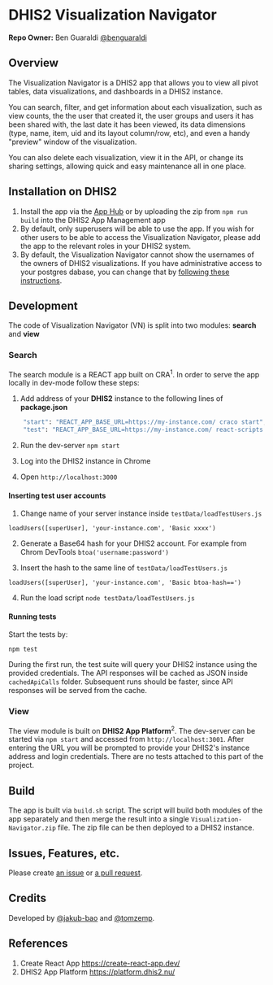 # DHIS2 Visualization Navigator

**Repo Owner:** Ben Guaraldi [@benguaraldi](https://github.com/benguaraldi)

## Overview

The Visualization Navigator is a DHIS2 app that allows you to view all pivot tables, data visualizations, and dashboards in a DHIS2 instance.

You can search, filter, and get information about each visualization, such as view counts, the the user that created it, the user groups and users it has been shared with, the last date it has been viewed, its data dimensions (type, name, item, uid and its layout column/row, etc), and even a handy "preview" window of the visualization.

You can also delete each visualization, view it in the API, or change its sharing settings, allowing quick and easy maintenance all in one place. 

## Installation on DHIS2

1. Install the app via the [App Hub](https://apps.dhis2.org/) or by uploading the zip from `npm run build` into the DHIS2 App Management app
2. By default, only superusers will be able to use the app. If you wish for other users to be able to access the Visualization Navigator, please add the app to the relevant roles in your DHIS2 system.
3. By default, the Visualization Navigator cannot show the usernames of the owners of DHIS2 visualizations. If you have administrative access to your postgres dabase, you can change that by [following these instructions](https://github.com/pepfar-datim/visualization-navigator/blob/main/docs/SeeingUsernames.md).

## Development
The code of Visualization Navigator (VN) is split into two modules: **search** and **view**

### Search
The search module is a REACT app built on CRA<sup>1</sup>. In order to serve the app locally in dev-mode follow these steps:

1. Add address of your **DHIS2** instance to the following lines of **package.json**
```bash
    "start": "REACT_APP_BASE_URL=https://my-instance.com/ craco start",
    "test": "REACT_APP_BASE_URL=https://my-instance.com/ react-scripts test",
```

2. Run the dev-server `npm start`

3. Log into the DHIS2 instance in Chrome
4. Open `http://localhost:3000`

#### Inserting test user accounts

1. Change name of your server instance inside `testData/loadTestUsers.js`

```angular2html
loadUsers([superUser], 'your-instance.com', 'Basic xxxx')
```

2. Generate a Base64 hash for your DHIS2 account. For example from Chrom DevTools `btoa('username:password')`

3. Insert the hash to the same line of `testData/loadTestUsers.js`

```angular2html
loadUsers([superUser], 'your-instance.com', 'Basic btoa-hash==')
```

4. Run the load script `node testData/loadTestUsers.js`

#### Running tests

Start the tests by:
```angular2html
npm test
```
During the first run, the test suite will query your DHIS2 instance using the provided credentials. The API responses will be cached as JSON inside `cachedApiCalls` folder. Subsequent runs should be faster, since API responses will be served from the cache.

### View

The view module is built on **DHIS2 App Platform**<sup>2</sup>. The dev-server can be started via `npm start` and accessed from `http://localhost:3001`. After entering the URL you will be prompted to provide your DHIS2's instance address and login credentials. There are no tests attached to this part of the project.

## Build

The app is built via `build.sh` script. The script will build both modules of the app separately and then merge the result into a single `Visualization-Navigator.zip` file. The zip file can be then deployed to a DHIS2 instance.

## Issues, Features, etc.

Please create [an issue](https://github.com/pepfar-datim/visualization-navigator/issues) or [a pull request](https://github.com/pepfar-datim/visualization-navigator/pulls).

## Credits

Developed by [@jakub-bao](https://github.com/jakub-bao) and [@tomzemp](https://github.com/tomzemp).

## References

1. Create React App https://create-react-app.dev/
2. DHIS2 App Platform https://platform.dhis2.nu/
